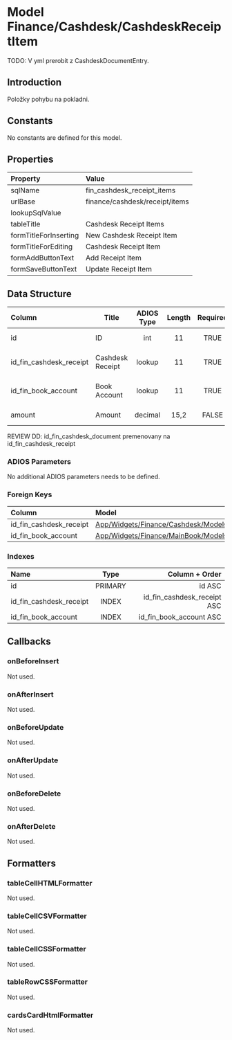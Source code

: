 # Model Finance/Cashdesk/CashdeskReceiptItem

TODO: V yml prerobit z CashdeskDocumentEntry.

## Introduction

Položky pohybu na pokladni.

## Constants

No constants are defined for this model.

## Properties

| Property              | Value                          |
| :-------------------- | :----------------------------- |
| sqlName               | fin_cashdesk_receipt_items     |
| urlBase               | finance/cashdesk/receipt/items |
| lookupSqlValue        |                                |
| tableTitle            | Cashdesk Receipt Items         |
| formTitleForInserting | New Cashdesk Receipt Item      |
| formTitleForEditing   | Cashdesk Receipt Item          |
| formAddButtonText     | Add Receipt Item               |
| formSaveButtonText    | Update Receipt Item            |

## Data Structure

| Column                  | Title            | ADIOS Type | Length | Required | Notes                     |
| :---------------------- | ---------------- | :--------: | :----: | :------: | :------------------------ |
| id                      | ID               |    int     |   11   |   TRUE   | Jedinečné ID záznamu      |
| id_fin_cashdesk_receipt | Cashdesk Receipt |   lookup   |   11   |   TRUE   | ID pokladničného dokladu  |
| id_fin_book_account     | Book Account     |   lookup   |   11   |   TRUE   | ID účtu z účtovnej osnovy |
| amount                  | Amount           |  decimal   |  15,2  |  FALSE   | Suma položky transakcie   |

REVIEW DD: id_fin_cashdesk_document premenovany na id_fin_cashdesk_receipt

### ADIOS Parameters

No additional ADIOS parameters needs to be defined.

### Foreign Keys

| Column                  | Model                                                                                                      | Relation | OnUpdate | OnDelete |
| :---------------------- | :--------------------------------------------------------------------------------------------------------- | :------: | -------- | -------- |
| id_fin_cashdesk_receipt | [App/Widgets/Finance/Cashdesk/Models/CashdeskReceipt](../../../Finance/Cashdesk/Models/CashdeskReceipt.md) |   1:N    | Cascade  | Restrict |
| id_fin_book_account     | [App/Widgets/Finance/MainBook/Models/BookAccount](../../../Finance/MainBook/Models/BookAccount.md)         |   1:N    | Cascade  | Restrict |

### Indexes

| Name                    |  Type   |              Column + Order |
| :---------------------- | :-----: | --------------------------: |
| id                      | PRIMARY |                      id ASC |
| id_fin_cashdesk_receipt |  INDEX  | id_fin_cashdesk_receipt ASC |
| id_fin_book_account     |  INDEX  |     id_fin_book_account ASC |

## Callbacks

### onBeforeInsert
Not used.

### onAfterInsert
Not used.

### onBeforeUpdate
Not used.

### onAfterUpdate
Not used.

### onBeforeDelete
Not used.

### onAfterDelete
Not used.

## Formatters

### tableCellHTMLFormatter
Not used.

### tableCellCSVFormatter
Not used.

### tableCellCSSFormatter
Not used.

### tableRowCSSFormatter
Not used.

### cardsCardHtmlFormatter
Not used.
